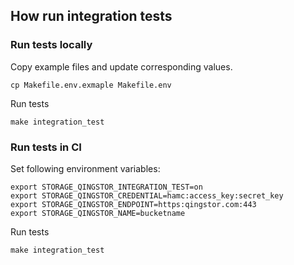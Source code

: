 ## How run integration tests

### Run tests locally

Copy example files and update corresponding values.

```shell
cp Makefile.env.exmaple Makefile.env
```

Run tests

```shell
make integration_test
```

### Run tests in CI

Set following environment variables:

```shell
export STORAGE_QINGSTOR_INTEGRATION_TEST=on
export STORAGE_QINGSTOR_CREDENTIAL=hamc:access_key:secret_key
export STORAGE_QINGSTOR_ENDPOINT=https:qingstor.com:443
export STORAGE_QINGSTOR_NAME=bucketname
```

Run tests

```shell
make integration_test
```
